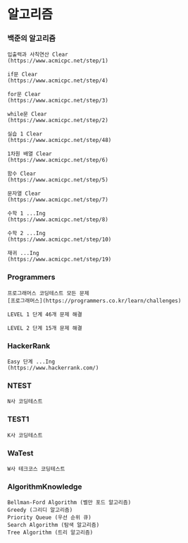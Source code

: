 # 알고리즘

### 백준의 알고리즘
```
입출력과 사칙연산 Clear
(https://www.acmicpc.net/step/1)

if문 Clear
(https://www.acmicpc.net/step/4)

for문 Clear
(https://www.acmicpc.net/step/3)

while문 Clear
(https://www.acmicpc.net/step/2)

실습 1 Clear
(https://www.acmicpc.net/step/48)

1차원 배열 Clear
(https://www.acmicpc.net/step/6)

함수 Clear
(https://www.acmicpc.net/step/5)

문자열 Clear
(https://www.acmicpc.net/step/7)

수학 1 ...Ing
(https://www.acmicpc.net/step/8)

수학 2 ...Ing
(https://www.acmicpc.net/step/10)

재귀 ...Ing
(https://www.acmicpc.net/step/19)
```

### Programmers
```
프로그래머스 코딩테스트 모든 문제
[프로그래머스](https://programmers.co.kr/learn/challenges)

LEVEL 1 단계 46개 문제 해결

LEVEL 2 단계 15개 문제 해결
```

### HackerRank
```
Easy 단계 ...Ing
(https://www.hackerrank.com/)
```

### NTEST
```
N사 코딩테스트
```

### TEST1
```
K사 코딩테스트
```

###  WaTest
```
W사 테크코스 코딩테스트
```

### AlgorithmKnowledge
```
Bellman-Ford Algorithm (벨만 포드 알고리즘)
Greedy (그리디 알고리즘)
Priority Queue (우선 순위 큐)
Search Algorithm (탐색 알고리즘)
Tree Algorithm (트리 알고리즘)
```
